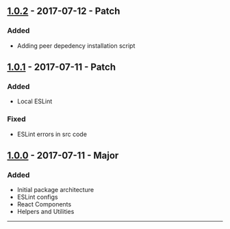 ## [1.0.2] - 2017-07-12 - Patch

### Added
- Adding peer depedency installation script

## [1.0.1] - 2017-07-11 - Patch

### Added
- Local ESLint

### Fixed
- ESLint errors in src code

## [1.0.0] - 2017-07-11 - Major

### Added
- Initial package architecture
- ESLint configs
- React Components
- Helpers and Utilities

---

[Keep a Changelog]: http://keepachangelog.com/
[Semantic Versioning]: http://semver.org/

[1.0.0]: https://bitbucket.org/byndops/bynd-frontend/commits/b966adb9f1f756212347042e89213c484aa447a4
[1.0.1]: https://bitbucket.org/byndops/bynd-frontend/commits/e7d399c2e32e47083a463263935e4c27294dee8a
[1.0.2]: https://bitbucket.org/byndops/bynd-frontend/commits/e7d399c2e32e47083a463263935e4c27294dee8a
